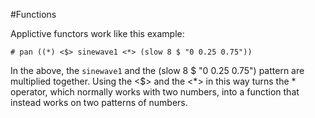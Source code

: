 

#Functions

Applictive functors work like this example: 

	# pan ((*) <$> sinewave1 <*> (slow 8 $ "0 0.25 0.75"))


In the above, the  `sinewave1`  and the  (slow 8 $ "0 0.25 0.75")  pattern are multiplied together. Using the <$>  and the  <*>  in this way turns the  *  operator, which normally works with two numbers, into a function that
instead works on two patterns of numbers.
